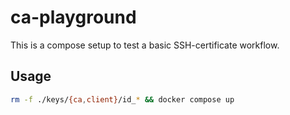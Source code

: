 # ca-playground

This is a compose setup to test a basic SSH-certificate workflow.

## Usage

```bash
rm -f ./keys/{ca,client}/id_* && docker compose up
```